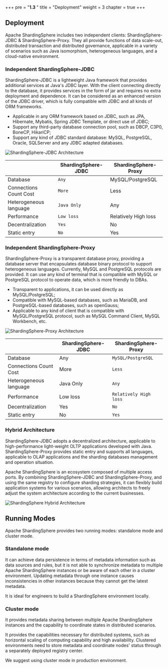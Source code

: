 +++
pre = "<b>1.3 </b>"
title = "Deployment"
weight = 3
chapter = true
+++

## Deployment

Apache ShardingSphere includes two independent clients: ShardingSphere-JDBC & ShardingSphere-Proxy. They all provide functions of data scale-out, distributed transaction and distributed governance, applicable in a variety of scenarios such as Java isomorphism, heterogeneous languages, and a cloud-native environment.

### Independent ShardingSphere-JDBC

ShardingSphere-JDBC is a lightweight Java framework that provides additional services at Java's JDBC layer.
With the client connecting directly to the database, it provides services in the form of jar and requires no extra deployment and dependence.
It can be considered as an enhanced version of the JDBC driver, which is fully compatible with JDBC and all kinds of ORM frameworks.

- Applicable in any ORM framework based on JDBC, such as JPA, Hibernate, Mybatis, Spring JDBC Template, or direct use of JDBC;
- Support any third-party database connection pool, such as DBCP, C3P0, BoneCP, HikariCP;
- Support any kind of JDBC standard database: MySQL, PostgreSQL, Oracle, SQLServer and any JDBC adapted databases.

![ShardingSphere-JDBC Architecture](https://shardingsphere.apache.org/document/current/img/shardingsphere-jdbc_v3.png)

|                        | ShardingSphere-JDBC | ShardingSphere-Proxy |
| ---------------------- | ------------------- | -------------------- |
| Database               | `Any`               | MySQL/PostgreSQL     |
| Connections Count Cost | `More`              | Less                 |
| Heterogeneous language | `Java Only`         | Any                  |
| Performance            | `Low loss`          | Relatively High loss |
| Decentralization       | `Yes`               | No                   |
| Static entry           | `No`                | Yes                  |

### Independent ShardingSphere-Proxy

ShardingSphere-Proxy is a transparent database proxy, providing a database server that encapsulates database binary protocol to support heterogeneous languages.
Currently, MySQL and PostgreSQL protocols are provided.
It can use any kind of terminal that is compatible with MySQL or PostgreSQL protocol to operate data, which is more friendly to DBAs.

- Transparent to applications, it can be used directly as MySQL/PostgreSQL;
- Compatible with MySQL-based databases, such as MariaDB, and PostgreSQL-based databases, such as openGauss;
- Applicable to any kind of client that is compatible with MySQL/PostgreSQL protocol, such as MySQL Command Client, MySQL Workbench, etc.

![ShardingSphere-Proxy Architecture](https://shardingsphere.apache.org/document/current/img/shardingsphere-proxy_v2.png)

|                        | ShardingSphere-JDBC | ShardingSphere-Proxy   |
| ---------------------- | ------------------- | ---------------------- |
| Database               | Any                 | `MySQL/PostgreSQL`     |
| Connections Count Cost | More                | `Less`                 |
| Heterogeneous language | Java Only           | `Any`                  |
| Performance            | Low loss            | `Relatively High loss` |
| Decentralization       | Yes                 | `No`                   |
| Static entry           | No                  | `Yes`                  |

### Hybrid Architecture

ShardingSphere-JDBC adopts a decentralized architecture, applicable to high-performance light-weight OLTP applications developed with Java.
ShardingSphere-Proxy provides static entry and supports all languages, applicable to OLAP applications and the sharding databases management and operation situation.

Apache ShardingSphere is an ecosystem composed of multiple access ports.
By combining ShardingSphere-JDBC and ShardingSphere-Proxy, and using the same registry to configure sharding strategies, it can flexibly build application systems for various scenarios, allowing architects to freely adjust the system architecture according to the current businesses. 

![ShardingSphere Hybrid Architecture](https://shardingsphere.apache.org/document/current/img/shardingsphere-hybrid-architecture_v2.png)

## Running Modes

Apache ShardingSphere provides two running modes: standalone mode and cluster mode.

### Standalone mode

It can achieve data persistence in terms of metadata information such as data sources and rules,
but it is not able to synchronize metadata to multiple Apache ShardingSphere instances or be aware of each other in a cluster environment.
Updating metadata through one instance causes inconsistencies in other instances because they cannot get the latest metadata.

It is ideal for engineers to build a ShardingSphere environment locally.

### Cluster mode

It provides metadata sharing between multiple Apache ShardingSphere instances and the capability to coordinate states in distributed scenarios.

It provides the capabilities necessary for distributed systems, such as horizontal scaling of computing capability and high availability.
Clustered environments need to store metadata and coordinate nodes' status through a separately deployed registry center.

We suggest using cluster mode in production environment.

